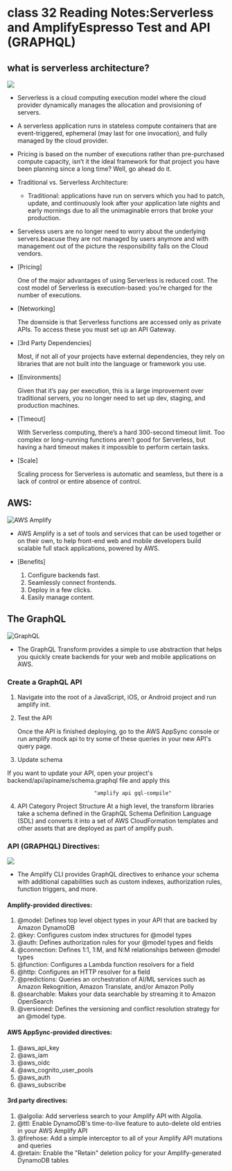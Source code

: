 # class 32 Reading Notes:Serverless and AmplifyEspresso Test and API (GRAPHQL)

## what is serverless architecture?
![](https://cdn2.hubspot.net/hubfs/5129222/Imported_Blog_Media/serverless-architecture-590x474-1.png)


- Serverless is a cloud computing execution model where the cloud provider dynamically manages the allocation and  provisioning of servers.

- A serverless application runs in stateless compute containers that are event-triggered, ephemeral (may last for one invocation), and fully managed by the cloud provider.

- Pricing is based on the number of executions rather than pre-purchased compute capacity, isn’t it the ideal framework for that project you have been planning since a long time? Well, go ahead do it.

- Traditional vs. Serverless Architecture:
   - Traditional: applications have run on servers which you had to patch, update, and continuously look after      your application late  nights and early mornings due to all the unimaginable errors that broke your production.

- Serveless users are no longer need to worry about the underlying servers.beacuse they are not managed by users  anymore and with management out of the picture the responsibility falls on the Cloud vendors.


- [Pricing]

    One of the major advantages of using Serverless is reduced cost. The cost model of Serverless is execution-based: you’re charged for the number of executions.

- [Networking]

   The downside is that Serverless functions are accessed only as private APIs. To access these you must set up an API Gateway.

- [3rd Party Dependencies]

   Most, if not all of your projects have external dependencies, they rely on libraries that are not built into the language or framework you use.

- [Environments]

   Given that it’s pay per execution, this is a large improvement over traditional servers, you no longer need to set up dev, staging, and production machines.

- [Timeout]

   With Serverless computing, there’s a hard 300-second timeout limit. Too complex or long-running functions aren’t good for Serverless, but having a hard timeout makes it impossible to perform certain tasks.

- [Scale]

   Scaling process for Serverless is automatic and seamless, but there is a lack of control or entire absence of control.


## AWS: 
![AWS Amplify](https://res.cloudinary.com/practicaldev/image/fetch/s--zQ-O5dca--/c_imagga_scale,f_auto,fl_progressive,h_900,q_auto,w_1600/https://dev-to-uploads.s3.amazonaws.com/i/tldx6slnss1r9o241718.png)

- AWS Amplify is a set of tools and services that can be used together or on their own, to help front-end web and   mobile developers build scalable full stack applications, powered by AWS.

- [Benefits]

  1. Configure backends fast.
  2. Seamlessly connect frontends.
  3. Deploy in a few clicks.
  4. Easily manage content.

## The GraphQL

![GraphQL](https://cdn.netlify.com/f77989acee58aa60fe4f29f0cf0e751e3996d9c0/0f5ec/img/blog/graphql2.png)

   - The GraphQL Transform provides a simple to use abstraction that helps you quickly create backends for your web and mobile applications on AWS. 


### Create a GraphQL API

  1. Navigate into the root of a JavaScript, iOS, or Android project and run amplify init.

  2. Test the API

     Once the API is finished deploying, go to the AWS AppSync console or run amplify mock api to try some of these queries in your new API's query page.

  3. Update schema

If you want to update your API, open your project's backend/api/apiname/schema.graphql file and apply this
 
                                "amplify api gql-compile"


  4. API Category Project Structure
    At a high level, the transform libraries take a schema defined in the GraphQL Schema Definition Language (SDL) and converts it into a set of AWS CloudFormation templates and other assets that are deployed as part of amplify push. 

### API (GRAPHQL) Directives: 

![](https://devopedia.org/images/article/147/8496.1558526064.jpg)

  - The Amplify CLI provides GraphQL directives to enhance your schema with additional capabilities such as custom indexes, authorization rules, function triggers, and more.

#### Amplify-provided directives:

1. @model: Defines top level object types in your API that are backed by Amazon DynamoDB
2. @key: Configures custom index structures for @model types
3. @auth: Defines authorization rules for your @model types and fields
4. @connection: Defines 1:1, 1:M, and N:M relationships between @model types
5. @function: Configures a Lambda function resolvers for a field
6. @http: Configures an HTTP resolver for a field
7. @predictions: Queries an orchestration of AI/ML services such as Amazon Rekognition, Amazon Translate, and/or    Amazon Polly
9. @searchable: Makes your data searchable by streaming it to Amazon OpenSearch
10. @versioned: Defines the versioning and conflict resolution strategy for an @model type.


#### AWS AppSync-provided directives:

1. @aws_api_key
2. @aws_iam
3. @aws_oidc
4. @aws_cognito_user_pools
5. @aws_auth
6. @aws_subscribe

#### 3rd party directives:

1. @algolia: Add serverless search to your Amplify API with Algolia.
2. @ttl: Enable DynamoDB's time-to-live feature to auto-delete old entries in your AWS Amplify API
3. @firehose: Add a simple interceptor to all of your Amplify API mutations and queries
4. @retain: Enable the "Retain" deletion policy for your Amplify-generated DynamoDB tables